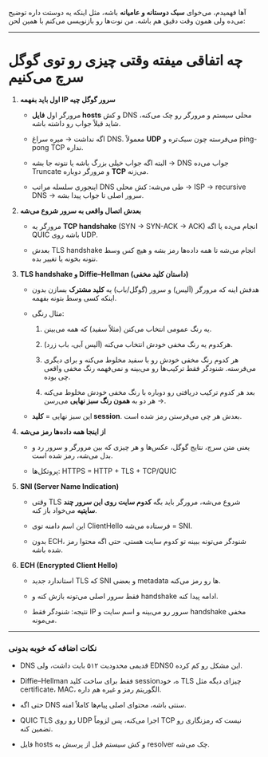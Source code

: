 آها فهمیدم، می‌خوای **سبک دوستانه و عامیانه** باشه، مثل اینکه یه دوستت داره توضیح می‌ده ولی همون وقت دقیق هم باشه. من نوت‌ها رو بازنویسی می‌کنم با همین لحن:

---

# چه اتفاقی میفته وقتی چیزی رو توی گوگل سرچ می‌کنیم

1. **اول باید بفهمه IP سرور گوگل چیه**
    
    - مرورگر اول **فایل hosts** و کش DNS محلی سیستم و مرورگر رو چک می‌کنه، شاید قبلاً جواب رو داشته باشه.
        
    - اگه نداشت → میره سراغ DNS. معمولاً **UDP** می‌فرسته چون سبک‌تره و ping-pong TCP نداره.
        
    - البته اگه جواب خیلی بزرگ باشه یا نتونه جا بشه → DNS جواب می‌ده Truncate و مرورگر دوباره **TCP** می‌زنه.
        
    - اینجوری سلسله مراتب DNS طی می‌شه: کش محلی → ISP → recursive DNS → سرور اصلی تا جواب پیدا بشه.
        
2. **بعدش اتصال واقعی به سرور شروع می‌شه**
    
    - مرورگر یه **TCP handshake** (SYN → SYN-ACK → ACK) انجام می‌ده یا اگه QUIC باشه روی UDP.
        
    - بعدش TLS handshake انجام می‌شه تا همه داده‌ها رمز بشه و هیچ کس وسط نتونه بخونه یا تغییر بده.
        
3. **TLS handshake و Diffie–Hellman (داستان کلید مخفی)**
    
    - هدفش اینه که مرورگر (آلیس) و سرور (گوگل/باب) یه **کلید مشترک** بسازن بدون اینکه کسی وسط بتونه بفهمه.
        
    - مثال رنگی:
        
        1. یه رنگ عمومی انتخاب می‌کنن (مثلاً سفید) که همه می‌بینن.
            
        2. هرکدوم یه رنگ مخفی خودش انتخاب می‌کنه (آلیس آبی، باب زرد).
            
        3. هر کدوم رنگ مخفی خودش رو با سفید مخلوط می‌کنه و برای دیگری می‌فرسته. شنودگر فقط ترکیب‌ها رو می‌بینه و نمی‌فهمه رنگ مخفی واقعی چی بوده.
            
        4. بعد هر کدوم ترکیب دریافتی رو دوباره با رنگ مخفی خودش مخلوط می‌کنه → هر دو به **همون رنگ سبز نهایی** می‌رسن.
            
    - این سبز نهایی = **کلید session**. بعدش هر چی می‌فرستن رمز شده است.
        
4. **از اینجا همه داده‌ها رمز می‌شه**
    
    - یعنی متن سرچ، نتایج گوگل، عکس‌ها و هر چیزی که بین مرورگر و سرور رد و بدل می‌شه، رمز شده است.
        
    - پروتکل‌ها: HTTPS = HTTP + TLS + TCP/QUIC
        
5. **SNI (Server Name Indication)**
    
    - وقتی TLS شروع می‌شه، مرورگر باید بگه **کدوم سایت روی این سرور چند سایتیه** می‌خواد باز کنه.
        
    - این اسم دامنه توی ClientHello فرستاده می‌شه = SNI.
        
    - بدون ECH، شنودگر می‌تونه ببینه تو کدوم سایت هستی، حتی اگه محتوا رمز شده باشه.
        
6. **ECH (Encrypted Client Hello)**
    
    - استاندارد جدید TLS که SNI و بعضی metadata ها رو رمز می‌کنه.
        
    - فقط سرور اصلی می‌تونه بازش کنه و handshake ادامه پیدا کنه.
        
    - نتیجه: شنودگر فقط IP سرور رو می‌بینه و اسم سایت و handshake مخفی می‌مونه.
        

---

### نکات اضافه که خوبه بدونی

- DNS قدیمی محدودیت ۵۱۲ بایت داشت، ولی EDNS0 این مشکل رو کم کرده.
    
- Diffie–Hellman فقط برای ساخت کلید sessionه، خود TLS چیزای دیگه مثل certificate، MAC، الگوریتم رمز و غیره هم داره.
    
- حتی اگه DNS سنتی باشه، محتوای اصلی پیام‌ها کاملاً امنه.
    
- QUIC TLS رو روی UDP اجرا می‌کنه، پس لزوماً TCP نیست که رمزنگاری رو تضمین کنه.
    
- فایل hosts و کش سیستم قبل از پرسش به resolver چک می‌شه.
    

